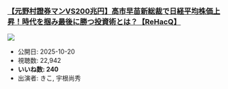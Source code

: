 ### [【元野村證券マンVS200兆円】高市早苗新総裁で日経平均株価上昇！時代を掴み最後に勝つ投資術とは？【ReHacQ】](https://www.youtube.com/watch?v=IQ3Hz-32sro)
[![](https://img.youtube.com/vi/IQ3Hz-32sro/sddefault.jpg)](https://www.youtube.com/watch?v=IQ3Hz-32sro)
-   公開日: 2025-10-20
-   視聴数: 22,942
-   **いいね数: 240**
-   出演者: きこ, 宇根尚秀
